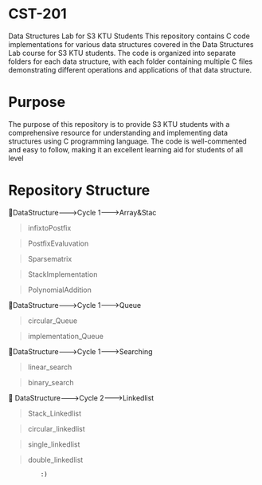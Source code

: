 # CST-201

Data Structures Lab for S3 KTU Students
This repository contains C code implementations for various data structures covered in the Data Structures Lab course for S3 KTU students. The code is organized into separate folders for each data structure, with each folder containing multiple C files demonstrating different operations and applications of that data structure.

# Purpose
The purpose of this repository is to provide S3 KTU students with a comprehensive resource for understanding and implementing data structures using C programming language. The code is well-commented and easy to follow, making it an excellent learning aid for students of all level

# Repository Structure
 📂DataStructure--->Cycle 1--->Array&Stac
 >infixtoPostfix

 >PostfixEvaluvation

 >Sparsematrix

 >StackImplementation

 >PolynomialAddition
	      
📂DataStructure--->Cycle 1--->Queue
 >circular_Queue

 >implementation_Queue

 📂DataStructure--->Cycle 1--->Searching
 >linear_search

>binary_search

📂 DataStructure--->Cycle 2--->Linkedlist
>Stack_Linkedlist

>circular_linkedlist

>single_linkedlist

>double_linkedlist
	    

           
             :)
  				 
					 
					 

         

       
          
